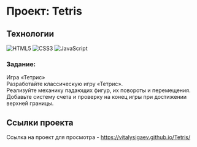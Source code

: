 
# Проект: Tetris


## Технологии
![HTML5](https://img.shields.io/badge/-HTML5-e34f26?logo=html5&logoColor=white)
![CSS3](https://img.shields.io/badge/-CSS3-1572b6?logo=css3&logoColor=white)
![JavaScript](https://img.shields.io/badge/-JavaScript-f7df1e?logo=javaScript&logoColor=black)

### Задание:
Игра «Тетрис» <br/>
Разработайте классическую игру «Тетрис». <br/>
Реализуйте механику падающих фигур, их повороты и перемещения. <br/>
Добавьте систему счета и проверку на конец игры при достижении верхней границы.



## Ссылки проекта
Ссылка на проект для просмотра - https://vitalysigaev.github.io/Tetris/
